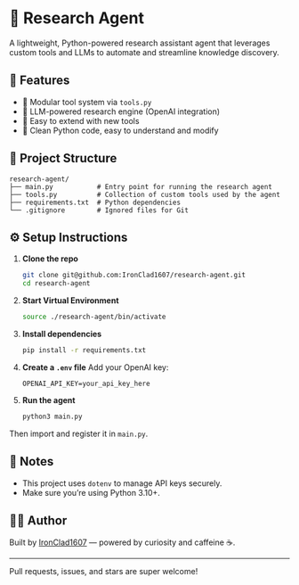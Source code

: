 # 🧠 Research Agent

A lightweight, Python-powered research assistant agent that leverages custom tools and LLMs to automate and streamline knowledge discovery.

## 🚀 Features

- 🔌 Modular tool system via `tools.py`
- 🧠 LLM-powered research engine (OpenAI integration)
- 🧰 Easy to extend with new tools
- 🐍 Clean Python code, easy to understand and modify

## 📂 Project Structure

```
research-agent/
├── main.py           # Entry point for running the research agent
├── tools.py          # Collection of custom tools used by the agent
├── requirements.txt  # Python dependencies
└── .gitignore        # Ignored files for Git
```

## ⚙️ Setup Instructions

1. **Clone the repo**
   ```bash
   git clone git@github.com:IronClad1607/research-agent.git
   cd research-agent
   ```

2. **Start Virtual Environment**
    ```bash
    source ./research-agent/bin/activate   
    ```

3. **Install dependencies**
   ```bash
   pip install -r requirements.txt
   ```

4. **Create a `.env` file**
   Add your OpenAI key:
   ```env
   OPENAI_API_KEY=your_api_key_here
   ```

5. **Run the agent**
   ```bash
   python3 main.py
   ```

Then import and register it in `main.py`.

## 📌 Notes

- This project uses `dotenv` to manage API keys securely.
- Make sure you’re using Python 3.10+.

## 👨‍💻 Author

Built by [IronClad1607](https://github.com/IronClad1607) — powered by curiosity and caffeine ☕.

---

Pull requests, issues, and stars are super welcome!
